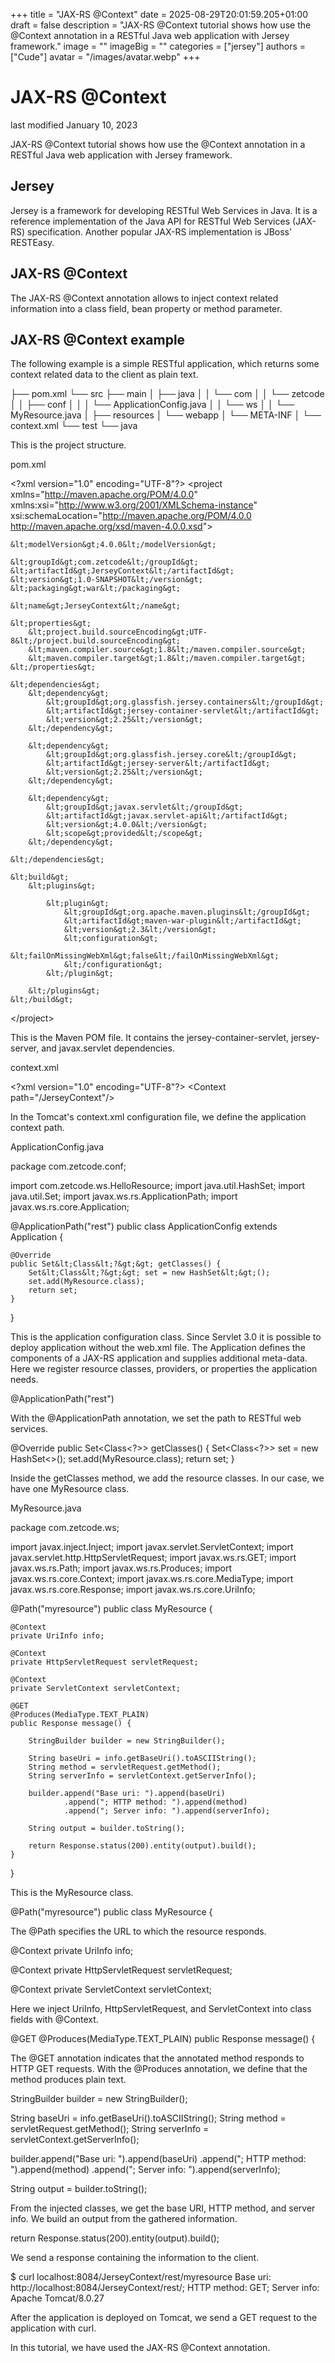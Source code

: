 +++
title = "JAX-RS @Context"
date = 2025-08-29T20:01:59.205+01:00
draft = false
description = "JAX-RS @Context tutorial shows how use the @Context annotation in a RESTful Java web application with Jersey framework."
image = ""
imageBig = ""
categories = ["jersey"]
authors = ["Cude"]
avatar = "/images/avatar.webp"
+++

# JAX-RS @Context

last modified January 10, 2023 

JAX-RS @Context tutorial shows how use the @Context annotation in a 
RESTful Java web application with Jersey framework.

## Jersey

Jersey is a framework for developing RESTful Web Services in Java. 
It is a reference implementation of the Java API for RESTful Web Services 
(JAX-RS) specification. Another popular JAX-RS implementation is JBoss' RESTEasy.

## JAX-RS @Context

The JAX-RS @Context annotation allows to inject context related information 
into a class field, bean property or method parameter.

## JAX-RS @Context example

The following example is a simple RESTful application, which returns some
context related data to the client as plain text.

├── pom.xml
└── src
    ├── main
    │   ├── java
    │   │   └── com
    │   │       └── zetcode
    │   │           ├── conf
    │   │           │   └── ApplicationConfig.java
    │   │           └── ws
    │   │               └── MyResource.java
    │   ├── resources
    │   └── webapp
    │       └── META-INF
    │           └── context.xml
    └── test
        └── java

This is the project structure.

pom.xml
  

&lt;?xml version="1.0" encoding="UTF-8"?&gt;
&lt;project xmlns="http://maven.apache.org/POM/4.0.0" 
         xmlns:xsi="http://www.w3.org/2001/XMLSchema-instance" 
         xsi:schemaLocation="http://maven.apache.org/POM/4.0.0 
http://maven.apache.org/xsd/maven-4.0.0.xsd"&gt;
    
    &lt;modelVersion&gt;4.0.0&lt;/modelVersion&gt;

    &lt;groupId&gt;com.zetcode&lt;/groupId&gt;
    &lt;artifactId&gt;JerseyContext&lt;/artifactId&gt;
    &lt;version&gt;1.0-SNAPSHOT&lt;/version&gt;
    &lt;packaging&gt;war&lt;/packaging&gt;

    &lt;name&gt;JerseyContext&lt;/name&gt;

    &lt;properties&gt;
        &lt;project.build.sourceEncoding&gt;UTF-8&lt;/project.build.sourceEncoding&gt;
        &lt;maven.compiler.source&gt;1.8&lt;/maven.compiler.source&gt;
        &lt;maven.compiler.target&gt;1.8&lt;/maven.compiler.target&gt;
    &lt;/properties&gt;
    
    &lt;dependencies&gt;
        &lt;dependency&gt;
            &lt;groupId&gt;org.glassfish.jersey.containers&lt;/groupId&gt;
            &lt;artifactId&gt;jersey-container-servlet&lt;/artifactId&gt;
            &lt;version&gt;2.25&lt;/version&gt;
        &lt;/dependency&gt;
        
        &lt;dependency&gt;
            &lt;groupId&gt;org.glassfish.jersey.core&lt;/groupId&gt;
            &lt;artifactId&gt;jersey-server&lt;/artifactId&gt;
            &lt;version&gt;2.25&lt;/version&gt;
        &lt;/dependency&gt;
        
        &lt;dependency&gt;
            &lt;groupId&gt;javax.servlet&lt;/groupId&gt;
            &lt;artifactId&gt;javax.servlet-api&lt;/artifactId&gt;
            &lt;version&gt;4.0.0&lt;/version&gt;
            &lt;scope&gt;provided&lt;/scope&gt;
        &lt;/dependency&gt;        
        
    &lt;/dependencies&gt;

    &lt;build&gt;
        &lt;plugins&gt;
            
            &lt;plugin&gt;
                &lt;groupId&gt;org.apache.maven.plugins&lt;/groupId&gt;
                &lt;artifactId&gt;maven-war-plugin&lt;/artifactId&gt;
                &lt;version&gt;2.3&lt;/version&gt;
                &lt;configuration&gt;
                    &lt;failOnMissingWebXml&gt;false&lt;/failOnMissingWebXml&gt;
                &lt;/configuration&gt;
            &lt;/plugin&gt;

        &lt;/plugins&gt;
    &lt;/build&gt;

&lt;/project&gt;

This is the Maven POM file. It contains the jersey-container-servlet, 
jersey-server, and javax.servlet dependencies.

context.xml
  

&lt;?xml version="1.0" encoding="UTF-8"?&gt;
&lt;Context path="/JerseyContext"/&gt;

In the Tomcat's context.xml configuration file, we define
the application context path.

ApplicationConfig.java
  

package com.zetcode.conf;

import com.zetcode.ws.HelloResource;
import java.util.HashSet;
import java.util.Set;
import javax.ws.rs.ApplicationPath;
import javax.ws.rs.core.Application;

@ApplicationPath("rest")
public class ApplicationConfig extends Application {

    @Override
    public Set&lt;Class&lt;?&gt;&gt; getClasses() {
        Set&lt;Class&lt;?&gt;&gt; set = new HashSet&lt;&gt;();
        set.add(MyResource.class);
        return set;
    }
}

This is the application configuration class. Since Servlet 3.0 it is possible to 
deploy application without the web.xml file.  The Application
defines the components of a JAX-RS application and supplies additional meta-data. 
Here we register resource classes, providers, or properties the application needs.

@ApplicationPath("rest")

With the @ApplicationPath annotation, we set the path to RESTful web services.

@Override
public Set&lt;Class&lt;?&gt;&gt; getClasses() {
    Set&lt;Class&lt;?&gt;&gt; set = new HashSet&lt;&gt;();
    set.add(MyResource.class);
    return set;
}

Inside the getClasses method, we add the resource classes. In our
case, we have one MyResource class.

MyResource.java
  

package com.zetcode.ws;

import javax.inject.Inject;
import javax.servlet.ServletContext;
import javax.servlet.http.HttpServletRequest;
import javax.ws.rs.GET;
import javax.ws.rs.Path;
import javax.ws.rs.Produces;
import javax.ws.rs.core.Context;
import javax.ws.rs.core.MediaType;
import javax.ws.rs.core.Response;
import javax.ws.rs.core.UriInfo;

@Path("myresource")
public class MyResource {
    
    @Context
    private UriInfo info;
    
    @Context
    private HttpServletRequest servletRequest;    
    
    @Context 
    private ServletContext servletContext;

    @GET
    @Produces(MediaType.TEXT_PLAIN)
    public Response message() {

        StringBuilder builder = new StringBuilder();
        
        String baseUri = info.getBaseUri().toASCIIString();
        String method = servletRequest.getMethod();
        String serverInfo = servletContext.getServerInfo();
        
        builder.append("Base uri: ").append(baseUri)
                .append("; HTTP method: ").append(method)
                .append("; Server info: ").append(serverInfo);
        
        String output = builder.toString();
        
        return Response.status(200).entity(output).build();
    }
}

This is the MyResource class.

@Path("myresource")
public class MyResource {

The @Path specifies the URL to which the resource responds.

@Context
private UriInfo info;

@Context
private HttpServletRequest servletRequest;    

@Context 
private ServletContext servletContext;

Here we inject UriInfo, HttpServletRequest, 
and ServletContext into class fields with @Context.

@GET
@Produces(MediaType.TEXT_PLAIN)
public Response message() {

The @GET annotation indicates that the annotated method responds to
HTTP GET requests. With the @Produces annotation, we define that
the method produces plain text.

StringBuilder builder = new StringBuilder();

String baseUri = info.getBaseUri().toASCIIString();
String method = servletRequest.getMethod();
String serverInfo = servletContext.getServerInfo();

builder.append("Base uri: ").append(baseUri)
        .append("; HTTP method: ").append(method)
        .append("; Server info: ").append(serverInfo);

String output = builder.toString();

From the injected classes, we get the base URI, HTTP method, and server info.
We build an output from the gathered information.

return Response.status(200).entity(output).build();

We send a response containing the information to the client.

$ curl localhost:8084/JerseyContext/rest/myresource
Base uri: http://localhost:8084/JerseyContext/rest/; HTTP method: GET; 
Server info: Apache Tomcat/8.0.27

After the application is deployed on Tomcat, we send a GET request to the
application with curl. 

In this tutorial, we have used the JAX-RS @Context annotation.